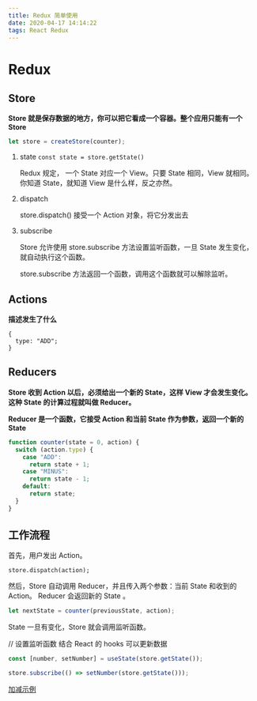 ```yaml
---
title: Redux 简单使用
date: 2020-04-17 14:14:22
tags: React Redux
---
```



# Redux

## Store

**Store 就是保存数据的地方，你可以把它看成一个容器。整个应用只能有一个 Store**

```javascript
let store = createStore(counter);
```

1. state `const state = store.getState()`

   Redux 规定， 一个 State 对应一个 View。只要 State 相同，View 就相同。
   你知道 State，就知道 View 是什么样，反之亦然。

2. dispatch

   store.dispatch() 接受一个 Action 对象，将它分发出去

3. subscribe

   Store 允许使用 store.subscribe 方法设置监听函数，一旦 State 发生变化，就自动执行这个函数。

   store.subscribe 方法返回一个函数，调用这个函数就可以解除监听。

## Actions

**描述发生了什么**

```
{
  type: "ADD";
}
```

## Reducers

**Store 收到 Action 以后，必须给出一个新的 State，这样 View 才会发生变化。这种 State 的计算过程就叫做 Reducer。**

**Reducer 是一个函数，它接受 Action 和当前 State 作为参数，返回一个新的 State**

```javascript
function counter(state = 0, action) {
  switch (action.type) {
    case "ADD":
      return state + 1;
    case "MINUS":
      return state - 1;
    default:
      return state;
  }
}
```

## 工作流程

首先，用户发出 Action。

`store.dispatch(action);`

然后，Store 自动调用 Reducer，并且传入两个参数：当前 State 和收到的 Action。
Reducer 会返回新的 State 。

```javascript
let nextState = counter(previousState, action);
```

State 一旦有变化，Store 就会调用监听函数。

// 设置监听函数
结合 React 的 hooks 可以更新数据

```javascript
const [number, setNumber] = useState(store.getState());

store.subscribe(() => setNumber(store.getState()));
```

[加减示例](https://codesandbox.io/s/ts-redux-l2r9n?file=/src/App.tsx)
